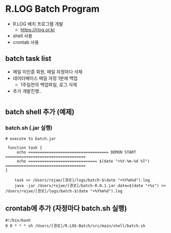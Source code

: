 # R.LOG Batch Program
- R.LOG 배치 프로그램 개발
    - https://rlog.or.kr
- shell 사용
- crontab 사용

## batch task list
- 메일 미인증 회원, 매일 자정마다 삭제
- 데이터베이스 매일 자정 1분에 백업
    - 1주일전의 백업파일, 로그 삭제
- 추가 개발진행..

#
## batch shell 추가 (예제)

### batch.sh (.jar 실행)

```shell
# execute to batch.jar

 function task {
     echo =================================== DEMON START ===================================
     echo ============================== $(date "+%Y-%m-%d %T") ===================================
}

    task >> /Users/rojae/[경로]/logs/batch-$(date "+%Y%m%d").log
    java -jar /Users/rojae/[경로]/batch-0.0.1.jar date=$(date "+%s") >> /Users/rojae/[경로]/logs/batch-$(date "+%Y%m%d").log

```




## crontab에 추가 (자정마다 batch.sh 실행)
```shell
#!/bin/bash
0 0 * * * sh /Users/[경로]/R.LOG-Batch/src/main/shell/batch.sh
```
